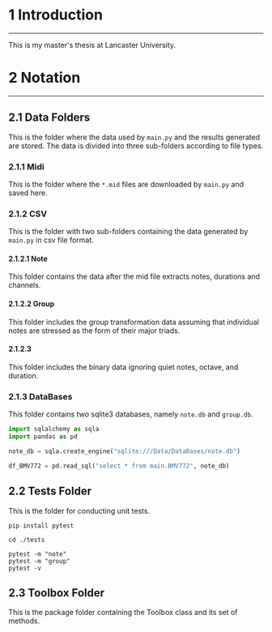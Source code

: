 # 1 Introduction

---

This is my master's thesis at Lancaster University.


# 2 Notation

---

## 2.1 Data Folders

This is the folder where the data used by `main.py` and the results generated are stored. The data is divided into three sub-folders according to file types.

### 2.1.1 Midi

This is the folder where the `*.mid` files are downloaded by `main.py` and saved here.

### 2.1.2 CSV

This is the folder with two sub-folders containing the data generated by `main.py` in csv file format.

#### 2.1.2.1 Note

This folder contains the data after the mid file extracts notes, durations and channels.

#### 2.1.2.2 Group

This folder includes the group transformation data assuming that individual notes are stressed as the form of their major triads.

#### 2.1.2.3

This folder includes the binary data ignoring quiet notes, octave, and duration.

### 2.1.3 DataBases

This folder contains two sqlite3 databases, namely `note.db` and `group.db`.

```python
import sqlalchemy as sqla
import pandas as pd

note_db = sqla.create_engine("sqlite:///Data/DataBases/note.db")

df_BMV772 = pd.read_sql("select * from main.BMV772", note_db)
```

## 2.2 Tests Folder

This is the folder for conducting unit tests.

```shell
pip install pytest

cd ./tests

pytest -m "note"
pytest -m "group"
pytest -v
```

## 2.3 Toolbox Folder

This is the package folder containing the Toolbox class and its set of methods.
